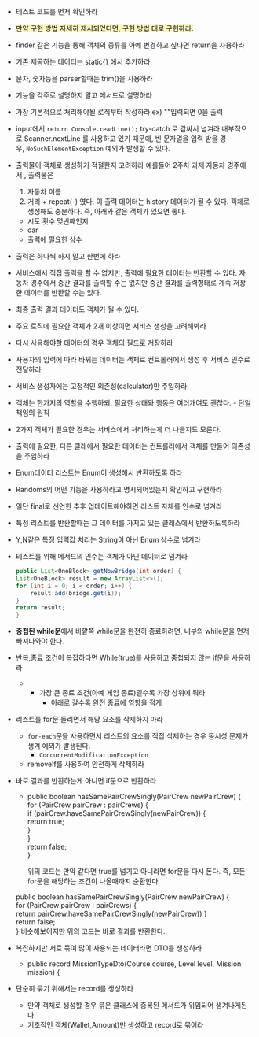 - 테스트 코드를 먼저 확인하라
- <mark style="background: #FFF3A3A6;">만약 구현 방법 자세히 제시되었다면, 구현 방법 대로 구현하라.</mark>
- finder 같은 기능을 통해 객체의 종류를 아예 변경하고 싶다면 return을 사용하라
- 기존 제공하는 데이터는 static{} 에서 추가하라.
- 문자, 숫자등을 parser할때는 trim()을 사용하라
- 기능을 각주로 설명하지 말고 메서드로 설명하라
- 가장 기본적으로 처리해야될 로직부터 작성하라 ex) ""입력되면 0을 출력
- input에서 `return Console.readLine();` try-catch 로 감싸서 넘겨라
	내부적으로 Scanner.nextLine 를 사용하고 있기 때문에, 빈 문자열을 입력 받을 경우, `NoSuchElementException` 예외가 발생할 수 있다.
- 출력물이 객체로 생성하기 적절한지 고려하라
	예를들어 2주차 과제 자동차 경주에서 , 출력물은
	1. 자동차 이름
	2. 거리 + repeat(-)
	였다. 이 출력 데이터는 history 데이터가 될 수 있다.
	객체로 생성해도 충분하다.
	즉, 아래와 같은 객체가 있으면 좋다.
	- 시도 횟수 몇번째인지
	- car
	- 출력에 필요한 상수
- 출력은 하나씩 하지 말고 한번에 하라
- 서비스에서 직접 출력을 할 수 없지만, 출력에 필요한 데이터는 반환할 수 있다.
	자동차 경주에서 중간 결과를 출력할 수는 없지만 중간 결과를 출력형태로 계속 저장한 데이터를 반환할 수는 있다.
- 최종 출력 결과 데이터도 객체가 될 수 있다.
- 주요 로직에 필요한 객체가 2개 이상이면 서비스 생성을 고려해봐라
- 다시 사용해야할 데이터의 경우 객체의 필드로 저장하라
- 사용자의 입력에 따라 바뀌는 데이터는 객체로 컨트롤러에서 생성 후 서비스 인수로 전달하라
- 서비스 생성자에는 고정적인 의존성(calculator)만 주입하라.
- 객체는 한가지의 역할을 수행하되, 필요한 상태와 행동은 여러개여도 괜찮다. - 단일 책임의 원칙
- 2가지 객체가 필요한 경우는 서비스에서 처리하는게 더 나을지도 모른다.
- 출력에 필요한, 다른 클래에서 필요한 데이터는 컨트롤러에서 객체를 만들어 의존성을 주입하라
- Enum데이터 리스트는 Enum이 생성해서 반환하도록 하라
- Randoms의 어떤 기능을 사용하라고 명시되어있는지 확인하고 구현하라
- 일단 final로 선언한 추후 업데이트해야하면 리스트 자체를 인수로 넘겨라
- 특정 리스트를 반환할때는 그 데이터를 가지고 있는 클래스에서 반환하도록하라
- Y,N같은 특정 입력값 처리는 String이 아닌 Enum 상수로 넘겨라
- 테스트를 위해 메서드의 인수는 객체가 아닌 데이터로 넘겨라
	```java
	public List<OneBlock> getNowBridge(int order) {  
    List<OneBlock> result = new ArrayList<>();  
    for (int i = 0; i < order; i++) {  
        result.add(bridge.get(i));  
    }  
    return result;  
	}
	```
- **중첩된 while문**에서 바깥쪽 while문을 완전히 종료하려면, 내부의 while문을 먼저 빠져나와야 한다.
- 반복,종료 조건이 복잡하다면 While(true)를 사용하고 중첩되지 않는 if문을 사용하라
	- - 가장 큰 종료 조건(아예 게임 종료)일수록 가장 상위에 둬라
		- 아래로 갈수록 완전 종료에 영향을 적게 
- 리스트를 for문 돌리면서 해당 요소를 삭제하지 마라
	- `for-each`문을 사용하면서 리스트의 요소를 직접 삭제하는 경우 동시성 문제가 생겨 예외가 발생된다.
		- `ConcurrentModificationException`
	- removeIf를 사용하여 안전하게 삭제하라
- 바로 결과를 반환하는게 아니면 if문으로 반환하라
	- public boolean hasSamePairCrewSingly(PairCrew newPairCrew) {  
    for (PairCrew pairCrew : pairCrews) {  
        if (pairCrew.haveSamePairCrewSingly(newPairCrew)) {  
            return true;  
        }  
    }  
    return false;  
	}
	
		위의 코드는 만약 같다면 true를 넘기고 아니라면 for문을 다시 돈다.
		즉, 모든 for문을 해당하는 조건이 나올때까지 순환한다.
	
	public boolean hasSamePairCrewSingly(PairCrew newPairCrew) {  
    for (PairCrew pairCrew : pairCrews) {  
        return pairCrew.haveSamePairCrewSingly(newPairCrew))
    }  
    return false;  
    }
	    비슷해보이지만 위의 코드는 바로 결과를 반환한다.
- 복잡하지만 서로 묶여 많이 사용되는 데이터라면 DTO를 생성하라 
	- public record MissionTypeDto(Course course, Level level, Mission mission) {
- 단순히 묶기 위해서는 record를 생성하라
	- 만약 객체로 생성할 경우 묶은 클래스에 중복된 메서드가 위임되어 생겨나게된다.
	- 기초적인 객체(Wallet,Amount)만 생성하고 record로 묶어라
